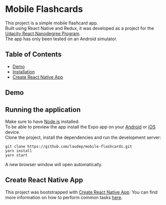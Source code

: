 # Mobile Flashcards

This project is a simple mobile flashcard app.  
Built using React Native and Redux, it was developed as a project for the [Udacity React Nanodegree Program](https://www.udacity.com/course/react-nanodegree--nd019).  
The app has only been tested on an Android simulator.

## Table of Contents

- [Demo](#demo)
- [Installation](#running-the-application)
- [Create React Native App](#create-react-native-app)

## Demo

## Running the application

Make sure to have [Node.js](https://nodejs.org/en/) installed.  
To be able to preview the app install the Expo app on your [Android](https://play.google.com/store/apps/details?id=host.exp.exponent) or [iOS](https://itunes.com/apps/exponent) device.  
Clone the project, install the dependencies and run the development server:

```
git clone https://github.com/laudep/mobile-flashcards.git
yarn install
yarn start
```

A new browser window will open automatically.

## Create React Native App

This project was bootstrapped with [Create React Native App](https://github.com/react-community/create-react-native-app). You can find more
information on how to perform common tasks [here](https://github.com/react-community/create-react-native-app/blob/master/react-native-scripts/template/README.md).
